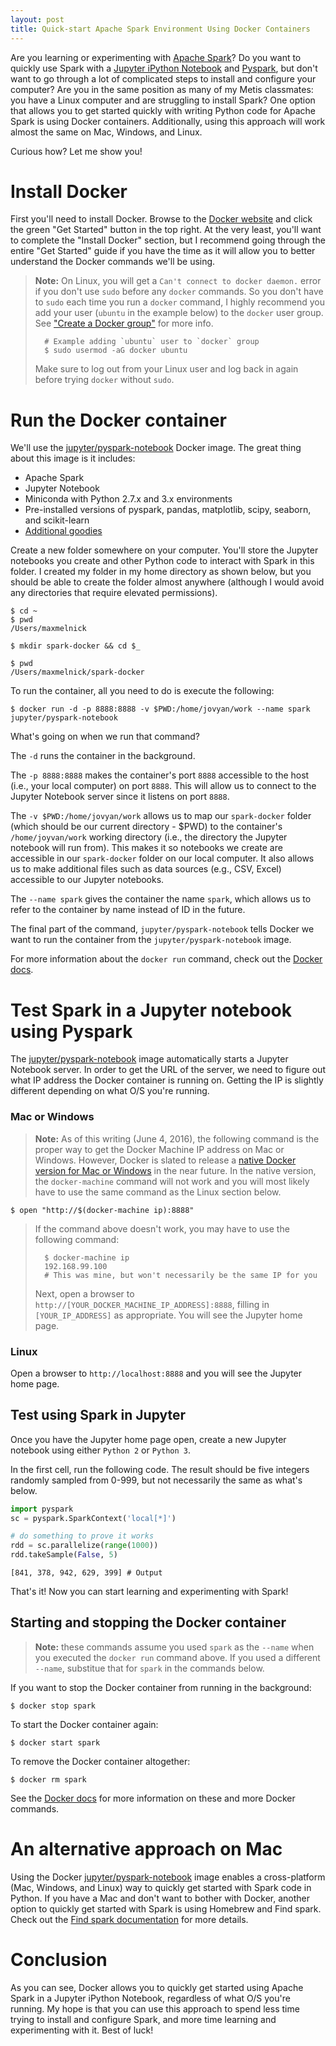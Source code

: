 ```yaml
---
layout: post
title: Quick-start Apache Spark Environment Using Docker Containers
---
```


Are you learning or experimenting with [Apache Spark](http://spark.apache.org/)? Do you want to quickly use Spark with a [Jupyter iPython Notebook](http://jupyter.org/) and [Pyspark](https://spark.apache.org/docs/0.9.0/python-programming-guide.html), but don't want to go through a lot of complicated steps to install and configure your computer? Are you in the same position as many of my Metis classmates: you have a Linux computer and are struggling to install Spark? One option that allows you to get started quickly with writing Python code for Apache Spark is using Docker containers. Additionally, using this approach will work almost the same on Mac, Windows, and Linux.

Curious how? Let me show you!

# Install Docker

First you'll need to install Docker. Browse to the [Docker website](https://www.docker.com/) and click the green "Get Started" button in the top right. At the very least, you'll want to complete the "Install Docker" section, but I recommend going through the entire "Get Started" guide if you have the time as it will allow you to better understand the Docker commands we'll be using.

<amp-img width="650" height="327" layout="responsive" src="/assets/images/docker-spark/docker_get_started.png"></amp-img>

> **Note:** On Linux, you will get a `Can't connect to docker daemon.` error if you don't use `sudo` before any `docker` commands. So you don't have to `sudo` each time you run a `docker` command, I highly recommend you add your user (`ubuntu` in the example below) to the `docker` user group. See ["Create a Docker group"](https://docs.docker.com/engine/installation/linux/ubuntulinux/#create-a-docker-group) for more info.
>
>       # Example adding `ubuntu` user to `docker` group
>       $ sudo usermod -aG docker ubuntu
>
> Make sure to log out from your Linux user and log back in again before trying `docker` without `sudo`.

# Run the Docker container

We'll use the [jupyter/pyspark-notebook][1] Docker image. The great thing about this image is it includes:

- Apache Spark
- Jupyter Notebook
- Miniconda with Python 2.7.x and 3.x environments
- Pre-installed versions of pyspark, pandas, matplotlib, scipy, seaborn, and scikit-learn
- [Additional goodies][1]

Create a new folder somewhere on your computer. You'll store the Jupyter notebooks you create and other Python code to interact with Spark in this folder. I created my folder in my home directory as shown below, but you should be able to create the folder almost anywhere (although I would avoid any directories that require elevated permissions).

    $ cd ~
    $ pwd
    /Users/maxmelnick

    $ mkdir spark-docker && cd $_

    $ pwd
    /Users/maxmelnick/spark-docker

To run the container, all you need to do is execute the following:

    $ docker run -d -p 8888:8888 -v $PWD:/home/jovyan/work --name spark jupyter/pyspark-notebook


What's going on when we run that command?

The `-d` runs the container in the background.

The `-p 8888:8888` makes the container's port `8888` accessible to the host (i.e., your local computer) on port `8888`. This will allow us to connect to the Jupyter Notebook server since it listens on port `8888`.

The `-v $PWD:/home/jovyan/work` allows us to map our `spark-docker` folder (which should be our current directory - $PWD) to the container's `/home/joyvan/work` working directory (i.e., the directory the Jupyter notebook will run from). This makes it so notebooks we create are accessible in our `spark-docker` folder on our local computer. It also allows us to make additional files such as data sources (e.g., CSV, Excel) accessible to our Jupyter notebooks.

The `--name spark` gives the container the name `spark`, which allows us to refer to the container by name instead of ID in the future.

The final part of the command, `jupyter/pyspark-notebook` tells Docker we want to run the container from the `jupyter/pyspark-notebook` image.

For more information about the `docker run` command, check out the [Docker docs](https://docs.docker.com/engine/reference/commandline/run/).

# Test Spark in a Jupyter notebook using Pyspark

The [jupyter/pyspark-notebook][1] image automatically starts a Jupyter Notebook server. In order to get the URL of the server, we need to figure out what IP address the Docker container is running on. Getting the IP is slightly different depending on what O/S you're running.

### Mac or Windows

> **Note:** As of this writing (June 4, 2016), the following command is the proper way to get the Docker Machine IP address on Mac or Windows. However, Docker is slated to release a [native Docker version for Mac or Windows](https://blog.docker.com/2016/03/docker-for-mac-windows-beta/) in the near future. In the native version, the `docker-machine` command will not work and you will most likely have to use the same command as the Linux section below.

    $ open "http://$(docker-machine ip):8888"

> If the command above doesn't work, you may have to use the following command:
>
>       $ docker-machine ip
>       192.168.99.100
>       # This was mine, but won't necessarily be the same IP for you
>
> Next, open a browser to `http://[YOUR_DOCKER_MACHINE_IP_ADDRESS]:8888`, filling in `[YOUR_IP_ADDRESS]` as appropriate. You will see the Jupyter home page.

### Linux

Open a browser to `http://localhost:8888` and you will see the Jupyter home page.

## Test using Spark in Jupyter

Once you have the Jupyter home page open, create a new Jupyter notebook using either `Python 2` or `Python 3`.

<amp-img width="650" height="264" layout="responsive" src="/assets/images/docker-spark/new_jupyter_notebook.png"></amp-img>

In the first cell, run the following code. The result should be five integers randomly sampled from 0-999, but not necessarily the same as what's below.

~~~python
import pyspark
sc = pyspark.SparkContext('local[*]')

# do something to prove it works
rdd = sc.parallelize(range(1000))
rdd.takeSample(False, 5)
~~~




    [841, 378, 942, 629, 399] # Output

That's it! Now you can start learning and experimenting with Spark!

## Starting and stopping the Docker container

> **Note:** these commands assume you used `spark` as the `--name` when you executed the `docker run` command above. If you used a different `--name`, substitue that for `spark` in the commands below.

If you want to stop the Docker container from running in the background:

    $ docker stop spark

To start the Docker container again:

    $ docker start spark

To remove the Docker container altogether:

    $ docker rm spark

See the [Docker docs](https://docs.docker.com/engine/reference/commandline/) for more information on these and more Docker commands.

# An alternative approach on Mac

Using the Docker [jupyter/pyspark-notebook][1] image enables a cross-platform (Mac, Windows, and Linux) way to quickly get started with Spark code in Python. If you have a Mac and don't want to bother with Docker, another option to quickly get started with Spark is using Homebrew and Find spark. Check out the [Find spark documentation](https://github.com/minrk/findspark) for more details.


# Conclusion

As you can see, Docker allows you to quickly get started using Apache Spark in a Jupyter iPython Notebook, regardless of what O/S you're running. My hope is that you can use this approach to spend less time trying to install and configure Spark, and more time learning and experimenting with it. Best of luck!

[1]: https://github.com/jupyter/docker-stacks/tree/master/pyspark-notebook